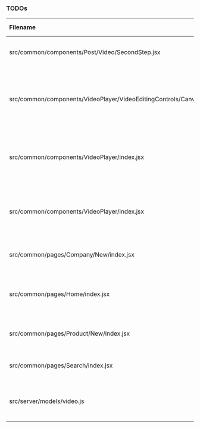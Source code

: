 ### TODOs
| Filename | line # | TODO
|:------|:------:|:------
| src/common/components/Post/Video/SecondStep.jsx | 11 | get the second step finished
| src/common/components/VideoPlayer/VideoEditingControls/Canvas/index.jsx | 11 | Make sure that when sending down props they are merged into state
| src/common/components/VideoPlayer/index.jsx | 6 | Add a Broken Video Image when a video does not load
| src/common/components/VideoPlayer/index.jsx | 7 | Make it so editing is a different bundle using React-Loadable
| src/common/pages/Company/New/index.jsx | 9 | Make it so that users can create Companies
| src/common/pages/Home/index.jsx | 10 | Make it so main pages gives a good overview
| src/common/pages/Product/New/index.jsx | 9 | Make it so that users can create Products
| src/common/pages/Search/index.jsx | 8 | Make it so this actually searches
| src/server/models/video.js | 53 | Make it so that all these jobs are queued